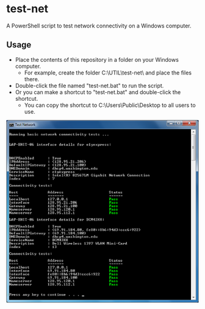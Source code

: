# test-net

A PowerShell script to test network connectivity on a Windows computer.

## Usage

* Place the contents of this repository in a folder on your Windows computer.
  - For example, create the folder C:\UTIL\test-net\ and place the files there.
* Double-click the file named "test-net.bat" to run the script.
* Or you can make a shortcut to "test-net.bat" and double-click the shortcut.
  - You can copy the shortcut to C:\Users\Public\Desktop to all users to use.
 
![screenshot](test-network.png)
